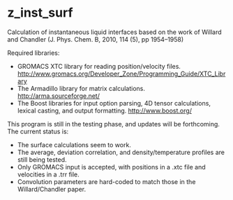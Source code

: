 # z_inst_surf
Calculation of instantaneous liquid interfaces based on the work of Willard and Chandler (J. Phys. Chem. B, 2010, 114 (5), pp 1954–1958)

Required libraries:
* GROMACS XTC library for reading position/velocity files. 
    http://www.gromacs.org/Developer_Zone/Programming_Guide/XTC_Library
* The Armadillo library for matrix calculations.
    http://arma.sourceforge.net/
* The Boost libraries for input option parsing, 4D tensor calculations, lexical casting, and output formatting.
    http://www.boost.org/


This program is still in the testing phase, and updates will be forthcoming. The current status is:
* The surface calculations seem to work.
* The average, deviation correlation, and density/temperature profiles are still being tested.
* Only GROMACS input is accepted, with positions in a .xtc file and velocities in a .trr file.
* Convolution parameters are hard-coded to match those in the Willard/Chandler paper.
